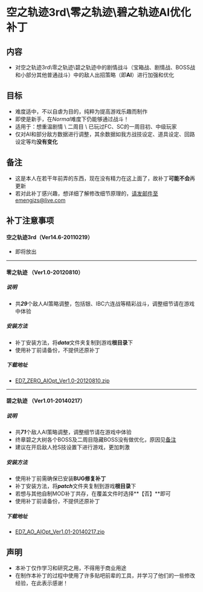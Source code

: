 # 空之轨迹3rd\零之轨迹\碧之轨迹AI优化补丁

## 内容
- 对空之轨迹3rd\零之轨迹\碧之轨迹中的剧情战斗（宝箱战、剧情战、BOSS战和小部分其他普通战斗）中的敌人出招策略（即**AI**）进行加强和优化

## 目标
- 难度适中，不以自虐为目的，纯粹为提高游戏乐趣而制作
- 即使是新手，在*Normal*难度下仍能够通过战斗！
- 适用于：想重温剧情 \ 二周目 \ 已玩过FC、SC的一周目初、中级玩家
- 仅对AI和部分敌方数据进行调整，其余数据如我方战技设定、道具设定、回路设定等均**没有变化**


<span id="reason"></span>
## 备注
- 这是本人在若干年前弄的东西，现在没有精力在这上面了，故补丁**可能不会**再更新
- 若对此补丁感兴趣，想详细了解修改细节原理的，请发邮件至emengjzs@live.com

## 补丁注意事项
#### 空之轨迹3rd（Ver14.6-20110219）
- 即将放出

_ _ _

#### 零之轨迹 （Ver1.0-20120810）
##### 说明
- 共***29***个敌人AI策略调整，包括银、IBC六连战等精彩战斗，调整细节请在游戏中体验




##### 安装方法
- 补丁安装方法，将***data***文件夹复制到游戏**根目录**下
- 使用补丁前请备份，不提供还原补丁

##### 下载地址
- [ED7_ZERO_AIOpt_Ver1.0-20120810.zip](https://github.com/emengjzs/ED_SORA_ZERO_AO_AI_Opt/releases/download/v1.01/ED7_ZERO_AIOpt_Ver1.0-20120810.zip)

_ _ _

#### 碧之轨迹 （Ver1.01-20140217）

##### 说明
- 共***71***个敌人AI策略调整，调整细节请在游戏中体验
- 终章碧之大树各个BOSS及二周目隐藏BOSS没有做优化，原因见[备注](#reason)
- 建议在开启敌人抢S技设置下进行游戏，更加刺激


##### 安装方法
- 使用补丁前需确保已安装**BUG修复补丁**
- 补丁安装方法，将***patch***文件夹复制到游戏**根目录**下
- 若想与其他自制MOD补丁共存，在覆盖文件时选择**【否】**即可
- 使用补丁前请备份，不提供还原补丁

##### 下载地址
- [ED7_AO_AIOpt_Ver1.01-20140217.zip](https://github.com/emengjzs/ED_SORA_ZERO_AO_AI_Opt/releases/download/v1.01/ED7_AO_AIOpt_Ver1.01-20140217.zip)

## 声明
- 本补丁仅作学习和研究之用，不得用于商业用途
- 在制作本补丁的过程中使用了许多贴吧前辈的工具，并学习了他们的一些修改经验，在此表示感谢！
